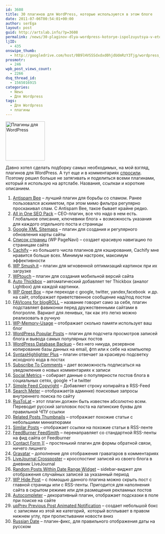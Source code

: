 ```yaml
---
id: 3608
title: 30 плагинов для WordPress, которые используются в этом блоге
date: 2011-07-06T00:54:01+00:00
author: serEga
layout: post
guid: http://artslab.info/?p=3608
permalink: /news/30-plaginov-dlya-wordpress-kotorye-ispolzuyutsya-v-etom-bloge/
ljID:
  - 435
onswipe_thumb:
  - http://googledrive.com/host/0B9lHVSSSdxdxd0hjdUdmRzY3Tjg/wordpress_plugins.png
prosmotr:
  - 246
wpb_post_views_count:
  - 2266
dsq_thread_id:
  - 1565016915
categories:
  - News
  - Для Wordpress
tags:
  - Для Wordpress
  - плагины
---
```

[<img class="size-full wp-image-3619 aligncenter" title="wordpress_plugins" src="http://googledrive.com/host/0B9lHVSSSdxdxd0hjdUdmRzY3Tjg/wordpress_plugins.png" alt="Плагины для WordPress" width="128" height="128" />](http://googledrive.com/host/0B9lHVSSSdxdxd0hjdUdmRzY3Tjg/wordpress_plugins.png)

Давно хотел сделать подборку самых необходимых, на мой взгляд, плагинов для WordPress. А тут еще и в комментариях [спросили](http://artslab.info/wordpress/pered-tem-kak-obnovitsya-do-wordpress-3-2/#comments). Поэтому решил больше не затягивать и поделиться всеми плагинами, который я использую на артслабе. Названия, ссылкаи и короткие описанием.

<ol style="list-style: decimal;">
  <li>
    <a href="http://antispambee.com/">Antispam Bee</a> &#8211; лучший плагин для борьбы со спамом. Ранее пользовался аскиметом, при этом мимо фильтра регулярно проскакивал спам. С Antispam Bee, такое бывает крайне редко.
  </li>
  <li>
    <a href="http://wordpress.org/extend/plugins/all-in-one-seo-pack/">All in One SEO Pack</a> &#8211; СЕО-плагин, все что надо в нем есть. Глобальное описание, ключевики блога + возможность указания для каждого отдельного поста и страницы
  </li>
  <li>
    <a title="Создание карты сайта(sitemap)" href="http://artslab.info/wordpress/sozdanie-karty-sajtasitemap/">Google XML Sitemaps</a> &#8211; плагин для создания и регулярного обновления карты сайты
  </li>
  <li>
    <a href="http://wordpress.org/extend/plugins/wp-pagenavi/">Список страниц</a> (WP PageNavi) &#8211; создает красивую навигацию по страницам сайта
  </li>
  <li>
    <a href="http://playground.ebiene.de/2652/cachify-wordpress-cache/">Cachify</a> &#8211; из большего числа плагинов для кэширования, Cachify мне нравится больше всех. Минимум настроек, максимум эффективности
  </li>
  <li>
    <a title="Как ускорить скорость загрузки сайта или почему «тормозит» мой блог?" href="http://artslab.info/wordpress/kak-uskorit-skorost-zagruzki-sajta-ili-pochemu-tormozit-moj-blog/">WP Smush.it</a> &#8211; плагин для мгновенной оптимизаций картинок при их загрузке
  </li>
  <li>
    <a title="WpTouch – Создание мобильной версий сайта (iPhone, Android)" href="http://artslab.info/wordpress/wptouch-mobilnaya-versiya-sayta/">WPtouch</a> &#8211; плагин для создания мобильной версий сайта
  </li>
  <li>
    <a href="http://www.semiologic.com/software/auto-thickbox/">Auto Thickbox</a> &#8211; автоматический добавляет тег Thickbox (аналог Lightbox) для каждой картинки.
  </li>
  <li>
    <a href="http://omninoggin.com/wordpress-plugins/wp-greet-box-wordpress-plugin/">WP Greet Box</a> &#8211; при переходе с google, twitter, yandex,facebook  и др. на сайт, отображает приветственное сообщение над/под постом
  </li>
  <li>
    <a title="Добавляем отображение фавиконок в блогролл" href="http://artslab.info/wordpress/dobavlyaem-otobrazhenie-favikonok-v-blogroll/">FAVIcons for blogROLL</a> &#8211; название говорит само за себя, плагин подставляет фавиконки перед дружественными сайтами в блогролле. Вариант для ленивых, так как это легко можно реализовать в ручную<!--more-->
  </li>

  <li>
    <a href="http://wordpress.org/extend/plugins/wp-memory-usage/">WP-Memory-Usage</a> &#8211; отображает сколько памяти использует ваш блог
  </li>
  <li>
    <a href="http://wordpress.org/extend/plugins/wordpress-popular-posts/">WordPress Popular Posts</a> &#8211; плагин для подсчета просмотров записей блога и вывода самых популярных постов
  </li>
  <li>
    <a href="http://wordpress.org/extend/plugins/wp-db-backup/">WordPress Database Backup</a> &#8211; без него никуда, резервное копирование базы данных на email, фтп или к себе на компьютер
  </li>
  <li>
    <a title="SyntaxHighlighter Plus – плагин для подсветки кода" href="http://artslab.info/news/syntaxhighlighter-plus-podsvetka-koda-v-wp/">SyntaxHighlighter Plus</a> &#8211; плагин отвечает за красивую подсветку исходного кода в постах
  </li>
  <li>
    <a href="http://wordpress.org/extend/plugins/subscribe-to-comments/">Subscribe To Comments</a> &#8211; дает возможность подписаться на уведомления о новых комментариях к записи
  </li>
  <li>
    <a title="Популярность постов блога в социальных сетях – Social Metrics для WordPress" href="http://artslab.info/wordpress/populyarnost-postov-bloga-v-socialnyx-setyax-social-metrics-dlya-wordpress/">Social Metrics</a> &#8211; собирает данные о популярности постов блога в социальных сетях, google +1 и twitter
  </li>
  <li>
    <a href="http://wordpress.org/extend/plugins/simple-feed-copyright/">Simple Feed Copyright</a> &#8211; Добавляет строку копирайта в RSS-Feed
  </li>
  <li>
    <a href="http://wordpress.org/extend/plugins/search-meter/">Search Meter</a> &#8211; отображает(в админке) поисковые запросы внутреннего поиска по сайту
  </li>
  <li>
    <a href="http://mywordpress.ru/plugins/rustolat/">RusToLat</a> &#8211; этот плагин должен быть известен абсолютно всем. Переводит русский заголовок поста на латинские буквы для правильной ЧПУ ссылки
  </li>
  <li>
    <a href="http://wordpress.org/extend/plugins/related-posts-thumbnails/">Related Posts Thumbnails</a> &#8211; отображает похожие статьи с небольшими миниатюрами
  </li>
  <li>
    <a href="http://wordpress.org/extend/plugins/similar-posts/">Similar Posts</a> &#8211; отображает ссылки на похожие статьи в RSS-ленте
  </li>
  <li>
    <a href="http://wordpress.org/extend/plugins/feedburner-setting/">FeedBurner FeedSmith</a> &#8211; перенаправляет со стандартной RSS-ленты на фид сайта от Feedburner
  </li>
  <li>
    <a href="http://www.justact.org.au/wp-content/plugins/wp-contact-form/">Contact Form ][</a> &#8211; простенький плагин для формы обратной связи, ничего лишнего
  </li>
  <li>
    <a href="http://wordpress.org/extend/plugins/wp-gravatar/">Gravatar</a> &#8211; дополнение для отображения граватаров в комментариях
  </li>
  <li>
    <a href="http://wordpress.org/extend/plugins/lj-xp/">LiveJournal Crossposter</a> &#8211; кросспостинг записей из своего блога в дневник LiveJournal
  </li>
  <li>
    <a href="http://wordpress.org/extend/plugins/random-posts-within-date-range-widget/">Random Posts Within Date Range Widget</a> &#8211; sidebar-виджет для отображения случайных записей за указанный период
  </li>
  <li>
    <a href="http://wordpress.org/extend/plugins/wp-hide-post/">WP Hide Post</a> &#8211; с помощью данного плагина можно скрыть пост с главной страницы или с RSS-ленты. Пригодится для наполнения сайта в скрытом режиме или для размещения рекламных постов<strong><strong><strong><br /> </strong></strong></strong>
  </li>
  <li>
    <a title="Подсказки в поисковой строке сайта" href="http://artslab.info/wordpress/podskazki-v-poiskovoj-stroke-saita/">Autocompleter</a> &#8211; декоративный плагин, отображает подсказки в поле при поиске на сайте
  </li>
  <li>
    <a href="http://wordpress.org/extend/plugins/upprev-nytimes-style-next-post-jquery-animated-fly-in-button/">upPrev Previous Post Animated Notification</a> &#8211; создает небольшой бокс  с записями из этой же категорий,  который всплывает в правом нижнем углу, при пролистывании новости вниз
  </li>
  <li>
    <a href="http://maxsite.org/russian-date">Russian Date</a> &#8211; плагин-фикс, для правильного отображения даты на русском<strong><br /> </strong>
  </li>
</ol>